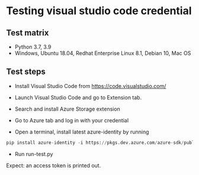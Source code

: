 # Testing visual studio code credential

## Test matrix

- Python 3.7, 3.9
- Windows, Ubuntu 18.04, Redhat Enterprise Linux 8.1, Debian 10, Mac OS

## Test steps

- Install Visual Studio Code from https://code.visualstudio.com/

- Launch Visual Studio Code and go to Extension tab.

- Search and install Azure Storage extension

- Go to Azure tab and log in with your credential

- Open a terminal, install latest azure-identity by running 
```python
pip install azure-identity -i https://pkgs.dev.azure.com/azure-sdk/public/_packaging/azure-sdk-for-python%40Local/pypi/simple/
```

- Run run-test.py

Expect: an access token is printed out.